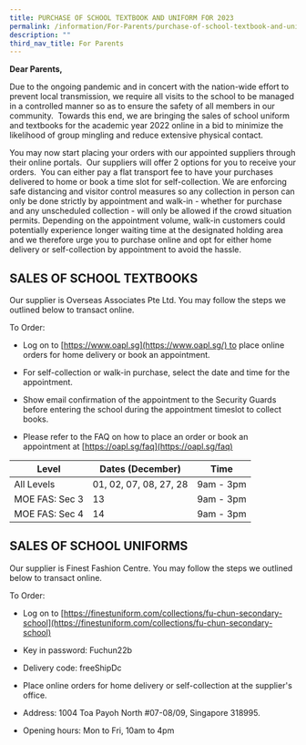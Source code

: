 ```yaml
---
title: PURCHASE OF SCHOOL TEXTBOOK AND UNIFORM FOR 2023
permalink: /information/For-Parents/purchase-of-school-textbook-and-uniform-for-2023/
description: ""
third_nav_title: For Parents
---
```

**Dear Parents,**

Due to the ongoing pandemic and in concert with the nation-wide effort to prevent local transmission, we require all visits to the school to be managed in a controlled manner so as to ensure the safety of all members in our community.  Towards this end, we are bringing the sales of school uniform and textbooks for the academic year 2022 online in a bid to minimize the likelihood of group mingling and reduce extensive physical contact.

  

You may now start placing your orders with our appointed suppliers through their online portals.  Our suppliers will offer 2 options for you to receive your orders.  You can either pay a flat transport fee to have your purchases delivered to home or book a time slot for self-collection. We are enforcing safe distancing and visitor control measures so any collection in person can only be done strictly by appointment and walk-in - whether for purchase and any unscheduled collection - will only be allowed if the crowd situation permits. Depending on the appointment volume, walk-in customers could potentially experience longer waiting time at the designated holding area and we therefore urge you to purchase online and opt for either home delivery or self-collection by appointment to avoid the hassle.

SALES OF SCHOOL TEXTBOOKS
-------------------------

Our supplier is Overseas Associates Pte Ltd. You may follow the steps we outlined below to transact online.  
  
To Order:  

*   Log on to [https://www.oapl.sg](https://www.oapl.sg/) to place online orders for home delivery or book an appointment.  
    
*   For self-collection or walk-in purchase, select the date and time for the appointment.
*   Show email confirmation of the appointment to the Security Guards before entering the school during the appointment timeslot to collect books.  
    
*   Please refer to the FAQ on how to place an order or book an appointment at [https://oapl.sg/faq](https://oapl.sg/faq)

  

| Level | Dates (December) | Time |
| --- | --- | --- |
| All Levels | 01, 02, 07, 08, 27, 28 | 9am - 3pm |
| MOE FAS: Sec 3 | 13 | 9am - 3pm |
| MOE FAS: Sec 4 | 14 | 9am - 3pm |

  

  

SALES OF SCHOOL UNIFORMS
------------------------

Our supplier is Finest Fashion Centre. You may follow the steps we outlined below to transact online.  

  

To Order:

*   Log on to [https://finestuniform.com/collections/fu-chun-secondary-school](https://finestuniform.com/collections/fu-chun-secondary-school)
*   Key in password: Fuchun22b
*   Delivery code: freeShipDc
*   Place online orders for home delivery or self-collection at the supplier's office.

*   Address: 1004 Toa Payoh North #07-08/09, Singapore 318995.
*   Opening hours: Mon to Fri, 10am to 4pm